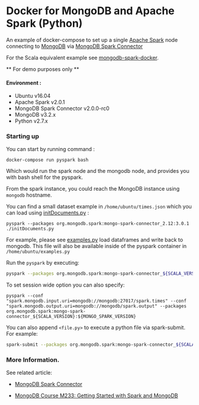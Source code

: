 # Docker for MongoDB and Apache Spark (Python)

An example of docker-compose to set up a single [Apache Spark](http://spark.apache.org/) node connecting to [MongoDB](https://www.mongodb.com/) via [MongoDB Spark Connector](https://github.com/mongodb/mongo-spark)

For the Scala equivalent example see [mongodb-spark-docker](https://github.com/sindbach/mongodb-spark-docker).

** For demo purposes only **

#### Environment : 

* Ubuntu v16.04
* Apache Spark v2.0.1
* MongoDB Spark Connector v2.0.0-rc0
* MongoDB v3.2.x
* Python v2.7.x

### Starting up 

You can start by running command : 

```
docker-compose run pyspark bash
```

Which would run the spark node and the mongodb node, and provides you with bash shell for the pyspark. 

From the spark instance, you could reach the MongoDB instance using `mongodb` hostname. 

You can find a small dataset example in `/home/ubuntu/times.json` which you can load using [initDocuments.py](pyspark/files/initDocuments.py) :

```
pyspark --packages org.mongodb.spark:mongo-spark-connector_2.12:3.0.1 ./initDocuments.py
```


For example, please see [examples.py](pyspark/files/examples.py) load dataframes and write back to mongodb. This file will also be available inside of the pyspark container in `/home/ubuntu/examples.py`

Run the `pyspark` by executing: 

```sh
pyspark --packages org.mongodb.spark:mongo-spark-connector_${SCALA_VERSION}:${MONGO_SPARK_VERSION}
```

To set session wide option you can also specify: 

```
pyspark --conf "spark.mongodb.input.uri=mongodb://mongodb:27017/spark.times" --conf "spark.mongodb.output.uri=mongodb://mongodb/spark.output" --packages org.mongodb.spark:mongo-spark-connector_${SCALA_VERSION}:${MONGO_SPARK_VERSION} 
```

You can also append `<file.py>` to execute a python file via spark-submit. For example: 

```sh
spark-submit --packages org.mongodb.spark:mongo-spark-connector_${SCALA_VERSION}:${MONGO_SPARK_VERSION} ./examples.py 
```

### More Information. 

See related article:

* [MongoDB Spark Connector](https://docs.mongodb.com/spark-connector/)

* [MongoDB Course M233: Getting Started with Spark and MongoDB](https://university.mongodb.com/courses/M233/about)


